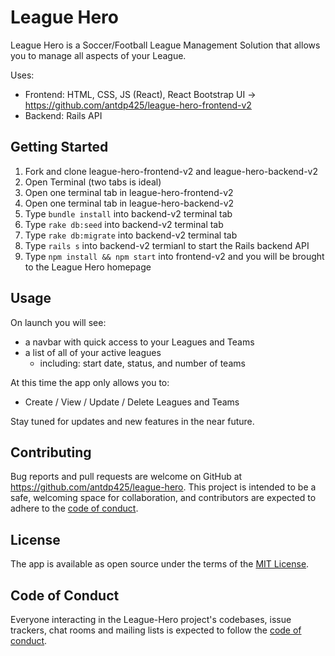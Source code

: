 # League Hero

League Hero is a Soccer/Football League Management Solution that allows you to manage all aspects of your League.

Uses:
   - Frontend: HTML, CSS, JS (React), React Bootstrap UI -> https://github.com/antdp425/league-hero-frontend-v2
   - Backend: Rails API 

## Getting Started

1. Fork and clone league-hero-frontend-v2 and league-hero-backend-v2
2. Open Terminal (two tabs is ideal)
3. Open one terminal tab in league-hero-frontend-v2
4. Open one terminal tab in league-hero-backend-v2
5. Type `bundle install` into backend-v2 terminal tab
6. Type `rake db:seed` into backend-v2 terminal tab
7. Type `rake db:migrate` into backend-v2 terminal tab
8. Type `rails s` into backend-v2 termianl to start the Rails backend API 
9. Type `npm install && npm start` into frontend-v2 and you will be brought to the League Hero homepage

## Usage

On launch you will see:
   - a navbar with quick access to your Leagues and Teams
   - a list of all of your active leagues
      - including: start date, status, and number of teams

At this time the app only allows you to:
   - Create / View / Update / Delete Leagues and Teams

Stay tuned for updates and new features in the near future.

## Contributing

Bug reports and pull requests are welcome on GitHub at https://github.com/antdp425/league-hero. This project is intended to be a safe, welcoming space for collaboration, and contributors are expected to adhere to the [code of conduct](https://github.com/antdp425/league-hero-frontend-v2/blob/master/CODE_OF_CONDUCT.md).


## License

The app is available as open source under the terms of the [MIT License](https://opensource.org/licenses/MIT).

## Code of Conduct

Everyone interacting in the League-Hero project's codebases, issue trackers, chat rooms and mailing lists is expected to follow the [code of conduct](https://github.com/antdp425/league-hero-frontend-v2/blob/master/CODE_OF_CONDUCT.md).
